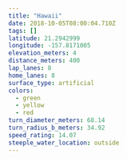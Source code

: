 ```yaml
---
title: "Hawaii"
date: 2018-10-05T08:00:04.710Z
tags: []
latitude: 21.2942999
longitude: -157.8171005
elevation_meters: 4
distance_meters: 400
lap_lanes: 8
home_lanes: 8
surface_type: artificial
colors:
  - green
  - yellow
  - red
turn_diameter_meters: 68.14
turn_radius_b_meters: 34.92
speed_rating: 14.07
steeple_water_location: outside
---
```

